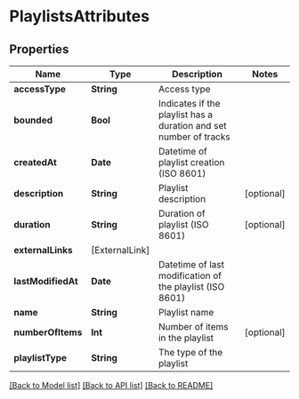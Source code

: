 # PlaylistsAttributes

## Properties
Name | Type | Description | Notes
------------ | ------------- | ------------- | -------------
**accessType** | **String** | Access type | 
**bounded** | **Bool** | Indicates if the playlist has a duration and set number of tracks | 
**createdAt** | **Date** | Datetime of playlist creation (ISO 8601) | 
**description** | **String** | Playlist description | [optional] 
**duration** | **String** | Duration of playlist (ISO 8601) | [optional] 
**externalLinks** | [ExternalLink] |  | 
**lastModifiedAt** | **Date** | Datetime of last modification of the playlist (ISO 8601) | 
**name** | **String** | Playlist name | 
**numberOfItems** | **Int** | Number of items in the playlist | [optional] 
**playlistType** | **String** | The type of the playlist | 

[[Back to Model list]](../README.md#documentation-for-models) [[Back to API list]](../README.md#documentation-for-api-endpoints) [[Back to README]](../README.md)


